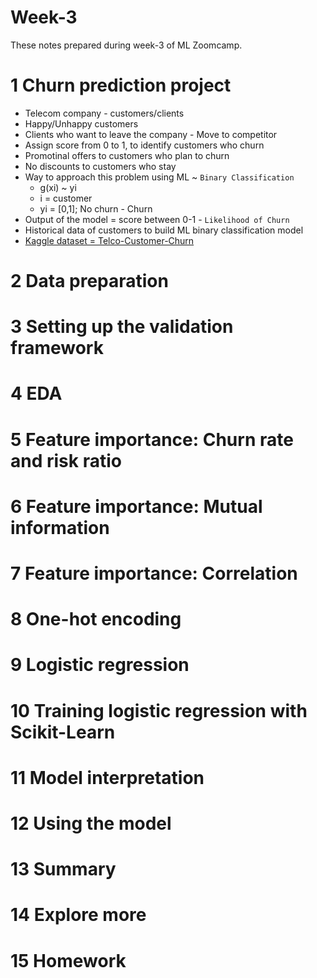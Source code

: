 # Week-3
These notes prepared during week-3 of ML Zoomcamp. 


# 1 Churn prediction project
- Telecom company - customers/clients
- Happy/Unhappy customers 
- Clients who want to leave the company - Move to competitor
- Assign score from 0 to 1, to identify customers who churn
- Promotinal offers to customers who plan to churn 
- No discounts to customers who stay 
- Way to approach this problem using ML ~ `Binary Classification`
    - g(xi) ~ yi
    - i = customer
    - yi  = [0,1]; No churn - Churn
- Output of the model = score between 0-1 - `Likelihood of Churn`
- Historical data of customers to build ML binary classification model
- [Kaggle dataset = Telco-Customer-Churn](https://www.kaggle.com/c/customer-churn-prediction-2020)


# 2 Data preparation


# 3 Setting up the validation framework


# 4 EDA


# 5 Feature importance: Churn rate and risk ratio

# 6 Feature importance: Mutual information

# 7 Feature importance: Correlation

# 8 One-hot encoding

# 9 Logistic regression

# 10 Training logistic regression with Scikit-Learn

# 11 Model interpretation

# 12 Using the model

# 13 Summary

# 14 Explore more

# 15 Homework
